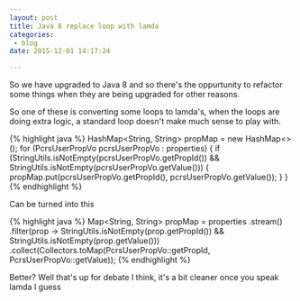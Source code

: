 ```yaml
---
layout: post
title: Java 8 replace loop with lamda
categories: 
 - blog
date: 2015-12-01 14:17:24

---
```


So we have upgraded to Java 8 and so there's the oppurtunity to refactor some things when they are being upgraded for other reasons.

So one of these is converting some loops to lamda's, when the loops are doing extra logic, a standard loop doesn't make much sense to play with.

{% highlight java %}
HashMap<String, String> propMap = new HashMap<>();
for (PcrsUserPropVo pcrsUserPropVo : properties) {
    if (StringUtils.isNotEmpty(pcrsUserPropVo.getPropId())
            && StringUtils.isNotEmpty(pcrsUserPropVo.getValue())) {
        propMap.put(pcrsUserPropVo.getPropId(), pcrsUserPropVo.getValue());
    }
}
{% endhighlight %}

Can be turned into this

{% highlight java %}
 Map<String, String> propMap = properties
        .stream()
        .filter(prop -> StringUtils.isNotEmpty(prop.getPropId()) && StringUtils.isNotEmpty(prop.getValue()))
        .collect(Collectors.toMap(PcrsUserPropVo::getPropId, PcrsUserPropVo::getValue));
{% endhighlight %}

Better? Well that's up for debate I think, it's a bit cleaner once you speak lamda I guess